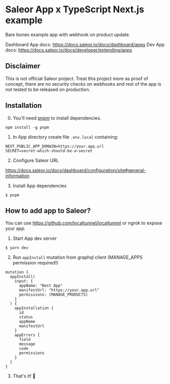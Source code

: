 # Saleor App x TypeScript Next.js example

Bare bones example app with webhook on product update.

Dashboard App docs: https://docs.saleor.io/docs/dashboard/apps
Dev App docs: https://docs.saleor.io/docs/developer/extending/apps

## Disclaimer

This is not official Saleor project.
Treat this project more as proof of concept, there are no security checks on webhooks and rest of the app is not tested to be released on production.

## Installation

0. You'll need [pnpm](https://pnpm.io/) to install dependencies.

```
npm install -g pnpm
```

1. In App directory create file `.env.local` containing:

```
NEXT_PUBLIC_APP_DOMAIN=https://your.app.url
SECRET=secret-which-should-be-a-secret
```

2. Configure Saleor URL

https://docs.saleor.io/docs/dashboard/configuration/site#general-information

3. Install App dependencies

`$ pnpm`

## How to add app to Saleor?

You can use https://github.com/localtunnel/localtunnel  or ngrok to expose your app.


1. Start App dev server

`$ yarn dev`

2. Run `appInstall` mutation from graphql client (MANAGE_APPS permission required!)

```
mutation {
  appInstall(
    input: {
      appName: "Best App"
      manifestUrl: "https://your.app.url"
      permissions: [MANAGE_PRODUCTS]
    }
  ) {
    appInstallation {
      id
      status
      appName
      manifestUrl
    }
    appErrors {
      field
      message
      code
      permissions
    }
  }
}
```

3. That's it! 🦄
